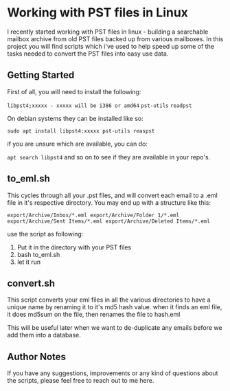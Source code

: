 # Working with PST files in Linux

I recently started working with PST files in linux - building a searchable mailbox archive from old PST files backed up from various mailboxes.
In this project you will find scripts which i've used to help speed up some of the tasks needed to convert the PST files into easy use data.

## Getting Started

First of all, you will need to install the following:

`libpst4;xxxxx - xxxxx will be i386 or amd64` 
`pst-utils`
`readpst`

On debian systems they can be installed like so:

`sudo apt install libpst4:xxxxx pst-utils reaspst`

if you are unsure which are available, you can do:

`apt search libpst4` 
and so on to see if they are available in your repo's.


## to_eml.sh

This cycles through all your .pst files, and will convert each email to a .eml file in it's respective directory.
You may end up with a structure like this:

`
    export/Archive/Inbox/*.eml
    export/Archive/Folder 1/*.eml
    export/Archive/Sent Items/*.eml
    export/Archive/Deleted Items/*.eml
`

use the script as following:

1. Put it in the directory with your PST files
2. bash to_eml.sh
3. let it run


## convert.sh

This script converts your eml files in all the various directories to have a unique name by renaming it to it's md5 hash value.
when it finds an eml file, it does md5sum on the file, then renames the file to hash.eml

This will be useful later when we want to de-duplicate any emails before we add them into a database.

## Author Notes
If you have any suggestions, improvements or any kind of questions about the scripts, please feel free to reach out to me here.

